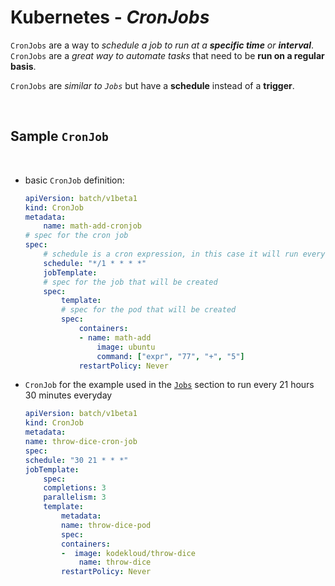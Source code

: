 # **Kubernetes** - ***CronJobs***

`CronJobs` are a way to *schedule a job to run at a **specific time** or **interval***.  `CronJobs` are a *great way to automate tasks* that need to be **run on a regular basis**.

`CronJobs` are *similar to `Jobs`* but have a **schedule** instead of a **trigger**.

<br />

## **Sample** `CronJob`

<br/>


* basic `CronJob` definition:

    ```yaml
    apiVersion: batch/v1beta1
    kind: CronJob
    metadata:
        name: math-add-cronjob
    # spec for the cron job
    spec:
        # schedule is a cron expression, in this case it will run every minute
        schedule: "*/1 * * * *"
        jobTemplate:
        # spec for the job that will be created
        spec:
            template:
            # spec for the pod that will be created
            spec:
                containers:
                - name: math-add
                    image: ubuntu
                    command: ["expr", "77", "+", "5"]
                restartPolicy: Never
    ```

* `CronJob` for the example used in the [`Jobs`](/05-pod-design/23-jobs/README.md) section to run every 21 hours 30 minutes everyday

    ```yaml
    apiVersion: batch/v1beta1
    kind: CronJob
    metadata:
    name: throw-dice-cron-job
    spec:
    schedule: "30 21 * * *"
    jobTemplate:
        spec:
        completions: 3
        parallelism: 3
        template:
            metadata:
            name: throw-dice-pod
            spec:
            containers:
            -  image: kodekloud/throw-dice
                name: throw-dice
            restartPolicy: Never
    ```